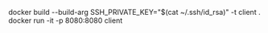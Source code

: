 docker build --build-arg SSH_PRIVATE_KEY="$(cat ~/.ssh/id_rsa)" -t client .
docker run -it -p 8080:8080 client